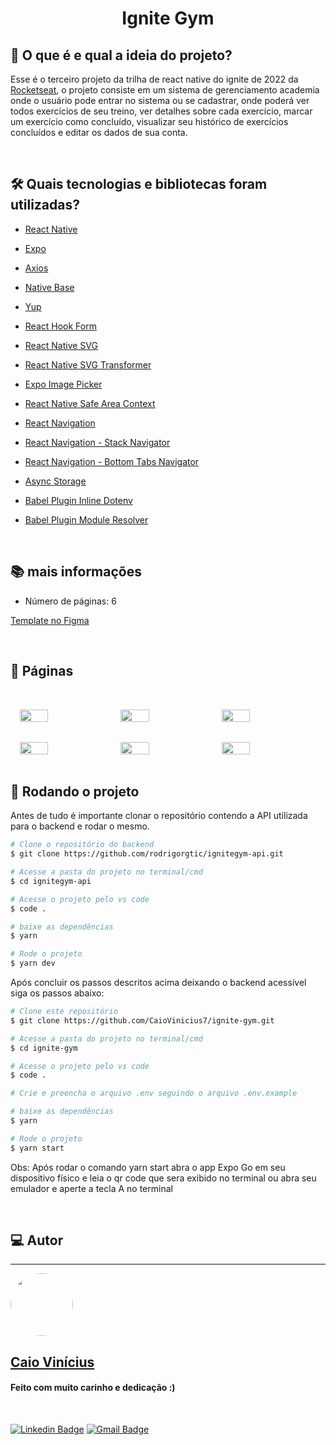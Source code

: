 <h1 align="center"> 
	Ignite Gym
</h1>

## 💭 O que é e qual a ideia do projeto?

Esse é o terceiro projeto da trilha de react native do ignite de 2022 da [Rocketseat](https://www.rocketseat.com.br/), o projeto consiste em um sistema de gerenciamento academia onde o usuário pode entrar no sistema ou se cadastrar, onde poderá ver todos exercícios de seu treino, ver detalhes sobre cada exercício, marcar um exercício como concluído, visualizar seu histórico de exercícios concluídos e editar os dados de sua conta.

<br>

## 🛠 Quais tecnologias e bibliotecas foram utilizadas?

- [React Native](https://reactnative.dev/)

- [Expo](https://expo.dev/)

- [Axios](https://axios-http.com/ptbr/docs/intro)

- [Native Base](https://nativebase.io/)

- [Yup](https://www.npmjs.com/package/yup)

- [React Hook Form](https://react-hook-form.com/)

- [React Native SVG](https://github.com/software-mansion/react-native-svg)

- [React Native SVG Transformer](https://www.npmjs.com/package/react-native-svg-transformer?activeTab)

- [Expo Image Picker](https://docs.expo.dev/versions/latest/sdk/imagepicker/)

- [React Native Safe Area Context](https://github.com/th3rdwave/react-native-safe-area-context)

- [React Navigation](https://reactnavigation.org/)

- [React Navigation - Stack Navigator](https://reactnavigation.org/docs/native-stack-navigator/)

- [React Navigation - Bottom Tabs Navigator](https://reactnavigation.org/docs/bottom-tab-navigator/)

- [Async Storage](https://react-native-async-storage.github.io/async-storage/)

- [Babel Plugin Inline Dotenv](https://www.npmjs.com/package/babel-plugin-inline-dotenv)

- [Babel Plugin Module Resolver](https://www.npmjs.com/package/babel-plugin-module-resolver)

<br>

## 📚 mais informações

- Número de páginas: 6

[Template no Figma](https://www.figma.com/file/gfvctghXnEE99tJ4XASeEI/Ignite-Gym?t=WNIY2Wh9IlX6sYCZ-0)

<br>

## 📝 Páginas

<div style="display: flex; gap: 2%; flex-wrap: wrap; justify-content: center">
  <img src="https://i.imgur.com/Foue73z.jpg" width="30%" style="margin-top: 2rem" />

  <img src="https://i.imgur.com/kkolVhQ.jpg" width="30%" style="margin-top: 2rem" />
  
  <img src="https://i.imgur.com/37CXfn1.jpg" width="30%" style="margin-top: 2rem" />

  <img src="https://i.imgur.com/G2NR9L2.jpg" width="30%" style="margin-top: 2rem" />

  <img src="https://i.imgur.com/MvdtatO.jpg" width="30%" style="margin-top: 2rem" />

  <img src="https://i.imgur.com/O9IluDD.jpg" width="30%" style="margin-top: 2rem" />
</div>

<br>

## 🎲 Rodando o projeto

Antes de tudo é importante clonar o repositório contendo a API utilizada para o backend e rodar o mesmo.

```bash
# Clone o repositório do backend
$ git clone https://github.com/rodrigorgtic/ignitegym-api.git

# Acesse a pasta do projeto no terminal/cmd
$ cd ignitegym-api

# Acesse o projeto pelo vs code
$ code .

# baixe as dependências
$ yarn

# Rode o projeto
$ yarn dev
```

Após concluir os passos descritos acima deixando o backend acessível siga os passos abaixo:

```bash
# Clone este repositório
$ git clone https://github.com/CaioVinicius7/ignite-gym.git

# Acesse a pasta do projeto no terminal/cmd
$ cd ignite-gym

# Acesse o projeto pelo vs code
$ code .

# Crie e preencha o arquivo .env seguindo o arquivo .env.example

# baixe as dependências
$ yarn

# Rode o projeto
$ yarn start
```

Obs: Após rodar o comando yarn start abra o app Expo Go em seu dispositivo físico e leia o qr code que sera exibido no terminal ou abra seu emulador e aperte a tecla A no terminal

<br>

## 💻 Autor

---

<a href="https://www.linkedin.com/in/caio-vin%C3%ADcius-87a761200/">
 <img style="border-radius: 50%;" src="https://avatars.githubusercontent.com/u/62827681?s=400&u=f0b18831e6690a901f956d637933b9ee2dca3104&v=4" width="100px;" alt=""/>
 <br>
 <h2><b>Caio Vinícius</b></h2></a>

<h4> Feito com muito carinho e dedicação :) </h4>

<br>

[![Linkedin Badge](https://img.shields.io/badge/-caio%20vinícius-blue?style=flat-square&logo=Linkedin&logoColor=white&link=https://www.linkedin.com/in/tgmarinho/)](https://www.linkedin.com/in/caio-vin%C3%ADcius-87a761200/)
[![Gmail Badge](https://img.shields.io/badge/-caio1525pereira@gmail.com-c14438?style=flat-square&logo=Gmail&logoColor=white&link=mailto:caio1525pereira@gmail.com)](mailto:caio1525pereira@gmail.com)
